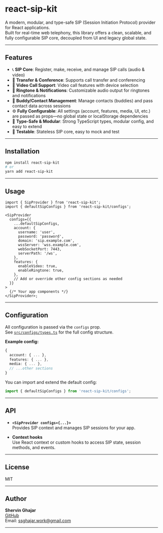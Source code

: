 # react-sip-kit

A modern, modular, and type-safe SIP (Session Initiation Protocol) provider for React applications.  
Built for real-time web telephony, this library offers a clean, scalable, and fully configurable SIP core, decoupled from UI and legacy global state.

---

## Features

- 📞 **SIP Core**: Register, make, receive, and manage SIP calls (audio & video)
- 🔄 **Transfer & Conference**: Supports call transfer and conferencing
- 🎥 **Video Call Support**: Video call features with device selection
- 🔔 **Ringtone & Notifications**: Customizable audio output for ringtones and notifications
- 👥 **Buddy/Contact Management**: Manage contacts (buddies) and pass contact data across sessions
- ⚙️ **Fully Configurable**: All settings (account, features, media, UI, etc.) are passed as props—no global state or localStorage dependencies
- 🧩 **Type-Safe & Modular**: Strong TypeScript types, modular config, and easy to extend
- 🧪 **Testable**: Stateless SIP core, easy to mock and test

---

## Installation

```bash
npm install react-sip-kit
# or
yarn add react-sip-kit
```

---

## Usage

```tsx
import { SipProvider } from 'react-sip-kit';
import { defaultSipConfigs } from 'react-sip-kit/configs';

<SipProvider
  configs={{
    ...defaultSipConfigs,
    account: {
      username: 'user',
      password: 'password',
      domain: 'sip.example.com',
      wssServer: 'wss.example.com',
      webSocketPort: 7443,
      serverPath: '/ws',
    },
    features: {
      enableVideo: true,
      enableRingtone: true,
    },
    // Add or override other config sections as needed
  }}
>
  {/* Your app components */}
</SipProvider>;
```

---

## Configuration

All configuration is passed via the `configs` prop.  
See [`src/configs/types.ts`](src/configs/types.ts) for the full config structure.

**Example config:**

```ts
{
  account: { ... },
  features: { ... },
  media: { ... },
  // ...other sections
}
```

You can import and extend the default config:

```ts
import { defaultSipConfigs } from 'react-sip-kit/configs';
```

---

## API

- **`<SipProvider configs={...}>`**  
  Provides SIP context and manages SIP sessions for your app.

- **Context hooks**  
  Use React context or custom hooks to access SIP state, session methods, and events.

---

## License

MIT

---

## Author

**Shervin Ghajar**  
[GitHub](https://github.com/shervin-ghajar)  
Email: ssghajar.work@gmail.com

---
